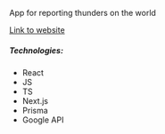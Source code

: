 App for reporting thunders on the world

[Link to website](https://special-react-map-95ju6ip9y-libera13.vercel.app/)

##### Technologies:
- React
- JS
- TS
- Next.js
- Prisma  
- Google API
